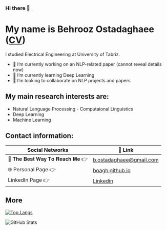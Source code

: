 ### Hi there 👋
# My name is Behrooz Ostadaghaee ([CV](https://boagh.github.io/cv/))
I studied Electrical Engineering at University of Tabriz. 

- 🔭 I’m currently working on an NLP-related paper (cannot reveal details now)
- 🌱 I’m currently learning Deep Learning
- 👯 I’m looking to collaborate on NLP projects and papers


## My main research interests are:
- Natural Language Processing - Computaional Linguistics
- Deep Learning
- Machine Learning

## Contact information:

| Social Networks  | 🔗 Link          |
|-----------|--------------------|
| 📧 𝐓𝐡𝐞 𝐁𝐞𝐬𝐭 𝐖𝐚𝐲 𝐓𝐨 𝐑𝐞𝐚𝐜𝐡 𝐌𝐞 👉 | b.ostadaghaee@gmail.com |
| 🌐 Personal Page 👉 | [boagh.github.io](https://boagh.github.io/) |
|    LinkedIn Page 👉 | [Linkedin](https://www.linkedin.com/in/bostadaghaee/)  |


## More

[![Top Langs](https://github-readme-stats.vercel.app/api/top-langs/?username=boagh&layout=compact)](https://github.com/anuraghazra/github-readme-stats)

<p><img src="https://github-readme-stats.vercel.app/api?username=boagh&amp;show_icons=true" alt="GitHub Stats"></p>


<!--
**alikarimi120/alikarimi120** is a ✨ _special_ ✨ repository because its `README.md` (this file) appears on your GitHub profile.
-->

































<!--
**boagh/boagh** is a ✨ _special_ ✨ repository because its `README.md` (this file) appears on your GitHub profile.

Here are some ideas to get you started:

- 🔭 I’m currently working on ...
- 🌱 I’m currently learning ...
- 👯 I’m looking to collaborate on ...
- 🤔 I’m looking for help with ...
- 💬 Ask me about ...
- 📫 How to reach me: ...
- 😄 Pronouns: ...
- ⚡ Fun fact: ...
-->
